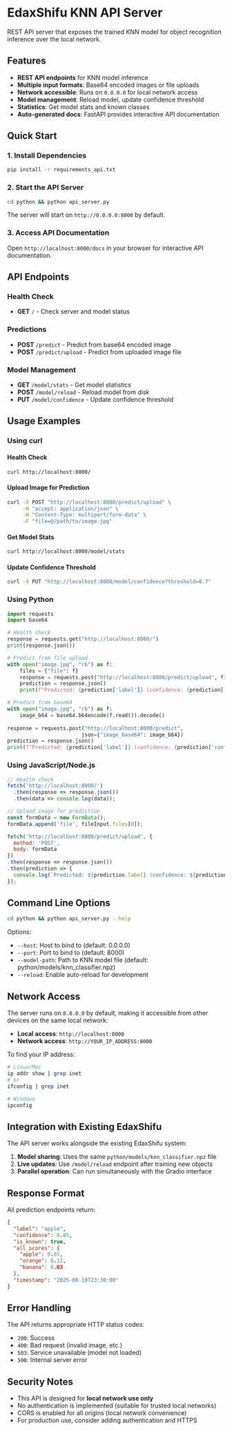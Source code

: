 # EdaxShifu KNN API Server

REST API server that exposes the trained KNN model for object recognition inference over the local network.

## Features

- **REST API endpoints** for KNN model inference
- **Multiple input formats**: Base64 encoded images or file uploads
- **Network accessible**: Runs on `0.0.0.0` for local network access
- **Model management**: Reload model, update confidence threshold
- **Statistics**: Get model stats and known classes
- **Auto-generated docs**: FastAPI provides interactive API documentation

## Quick Start

### 1. Install Dependencies

```bash
pip install -r requirements_api.txt
```

### 2. Start the API Server

```bash
cd python && python api_server.py
```

The server will start on `http://0.0.0.0:8000` by default.

### 3. Access API Documentation

Open `http://localhost:8000/docs` in your browser for interactive API documentation.

## API Endpoints

### Health Check
- **GET** `/` - Check server and model status

### Predictions
- **POST** `/predict` - Predict from base64 encoded image
- **POST** `/predict/upload` - Predict from uploaded image file

### Model Management
- **GET** `/model/stats` - Get model statistics
- **POST** `/model/reload` - Reload model from disk
- **PUT** `/model/confidence` - Update confidence threshold

## Usage Examples

### Using curl

#### Health Check
```bash
curl http://localhost:8000/
```

#### Upload Image for Prediction
```bash
curl -X POST "http://localhost:8000/predict/upload" \
     -H "accept: application/json" \
     -H "Content-Type: multipart/form-data" \
     -F "file=@/path/to/image.jpg"
```

#### Get Model Stats
```bash
curl http://localhost:8000/model/stats
```

#### Update Confidence Threshold
```bash
curl -X PUT "http://localhost:8000/model/confidence?threshold=0.7"
```

### Using Python

```python
import requests
import base64

# Health check
response = requests.get("http://localhost:8000/")
print(response.json())

# Predict from file upload
with open("image.jpg", "rb") as f:
    files = {"file": f}
    response = requests.post("http://localhost:8000/predict/upload", files=files)
    prediction = response.json()
    print(f"Predicted: {prediction['label']} (confidence: {prediction['confidence']:.2f})")

# Predict from base64
with open("image.jpg", "rb") as f:
    image_b64 = base64.b64encode(f.read()).decode()
    
response = requests.post("http://localhost:8000/predict", 
                        json={"image_base64": image_b64})
prediction = response.json()
print(f"Predicted: {prediction['label']} (confidence: {prediction['confidence']:.2f})")
```

### Using JavaScript/Node.js

```javascript
// Health check
fetch('http://localhost:8000/')
  .then(response => response.json())
  .then(data => console.log(data));

// Upload image for prediction
const formData = new FormData();
formData.append('file', fileInput.files[0]);

fetch('http://localhost:8000/predict/upload', {
  method: 'POST',
  body: formData
})
.then(response => response.json())
.then(prediction => {
  console.log(`Predicted: ${prediction.label} (confidence: ${prediction.confidence})`);
});
```

## Command Line Options

```bash
cd python && python api_server.py --help
```

Options:
- `--host`: Host to bind to (default: 0.0.0.0)
- `--port`: Port to bind to (default: 8000)
- `--model-path`: Path to KNN model file (default: python/models/knn_classifier.npz)
- `--reload`: Enable auto-reload for development

## Network Access

The server runs on `0.0.0.0` by default, making it accessible from other devices on the same local network:

- **Local access**: `http://localhost:8000`
- **Network access**: `http://YOUR_IP_ADDRESS:8000`

To find your IP address:
```bash
# Linux/Mac
ip addr show | grep inet
# or
ifconfig | grep inet

# Windows
ipconfig
```

## Integration with Existing EdaxShifu

The API server works alongside the existing EdaxShifu system:

1. **Model sharing**: Uses the same `python/models/knn_classifier.npz` file
2. **Live updates**: Use `/model/reload` endpoint after training new objects
3. **Parallel operation**: Can run simultaneously with the Gradio interface

## Response Format

All prediction endpoints return:

```json
{
  "label": "apple",
  "confidence": 0.85,
  "is_known": true,
  "all_scores": {
    "apple": 0.85,
    "orange": 0.12,
    "banana": 0.03
  },
  "timestamp": "2025-08-10T23:30:00"
}
```

## Error Handling

The API returns appropriate HTTP status codes:
- `200`: Success
- `400`: Bad request (invalid image, etc.)
- `503`: Service unavailable (model not loaded)
- `500`: Internal server error

## Security Notes

- This API is designed for **local network use only**
- No authentication is implemented (suitable for trusted local networks)
- CORS is enabled for all origins (local network convenience)
- For production use, consider adding authentication and HTTPS
